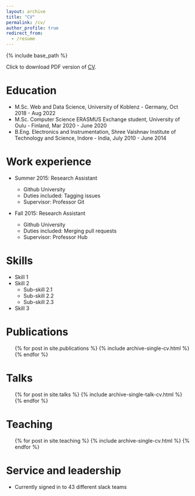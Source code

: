 ```yaml
---
layout: archive
title: "CV"
permalink: /cv/
author_profile: true
redirect_from:
  - /resume
---
```


{% include base_path %}

Click to download PDF version of [CV](https://www.dropbox.com/s/kjw7p7rd2zcwle3/CV_Aditya_Mehta_2022.pdf?dl=0).

Education
======
* M.Sc. Web and Data Science, University of Koblenz - Germany, Oct 2018 - Aug 2022
* M.Sc. Computer Science ERASMUS Exchange student, University of Oulu - Finland, Mar 2020 - June 2020
* B.Eng. Electronics and Instrumentation, Shree Vaishnav Institute of Technology and Science, Indore - India, July 2010 - June 2014

Work experience
======
* Summer 2015: Research Assistant
  * Github University
  * Duties included: Tagging issues
  * Supervisor: Professor Git

* Fall 2015: Research Assistant
  * Github University
  * Duties included: Merging pull requests
  * Supervisor: Professor Hub
  
Skills
======
* Skill 1
* Skill 2
  * Sub-skill 2.1
  * Sub-skill 2.2
  * Sub-skill 2.3
* Skill 3

Publications
======
  <ul>{% for post in site.publications %}
    {% include archive-single-cv.html %}
  {% endfor %}</ul>
  
Talks
======
  <ul>{% for post in site.talks %}
    {% include archive-single-talk-cv.html %}
  {% endfor %}</ul>
  
Teaching
======
  <ul>{% for post in site.teaching %}
    {% include archive-single-cv.html %}
  {% endfor %}</ul>
  
Service and leadership
======
* Currently signed in to 43 different slack teams

